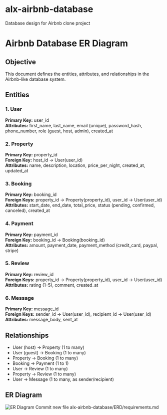# alx-airbnb-database
Database design for Airbnb clone project
# Airbnb Database ER Diagram

## Objective
This document defines the entities, attributes, and relationships in the Airbnb-like database system.

## Entities

### 1. User
**Primary Key:** user_id  
**Attributes:** first_name, last_name, email (unique), password_hash, phone_number, role (guest, host, admin), created_at

### 2. Property
**Primary Key:** property_id  
**Foreign Key:** host_id → User(user_id)  
**Attributes:** name, description, location, price_per_night, created_at, updated_at

### 3. Booking
**Primary Key:** booking_id  
**Foreign Keys:** property_id → Property(property_id), user_id → User(user_id)  
**Attributes:** start_date, end_date, total_price, status (pending, confirmed, canceled), created_at

### 4. Payment
**Primary Key:** payment_id  
**Foreign Key:** booking_id → Booking(booking_id)  
**Attributes:** amount, payment_date, payment_method (credit_card, paypal, stripe)

### 5. Review
**Primary Key:** review_id  
**Foreign Keys:** property_id → Property(property_id), user_id → User(user_id)  
**Attributes:** rating (1–5), comment, created_at

### 6. Message
**Primary Key:** message_id  
**Foreign Keys:** sender_id → User(user_id), recipient_id → User(user_id)  
**Attributes:** message_body, sent_at

## Relationships
- User (host) → Property (1 to many)
- User (guest) → Booking (1 to many)
- Property → Booking (1 to many)
- Booking → Payment (1 to 1)
- User → Review (1 to many)
- Property → Review (1 to many)
- User → Message (1 to many, as sender/recipient)

## ER Diagram
![ER Diagram](./airbnb_erd.png)
Commit new file
alx-airbnb-database/ERD/requirements.md

